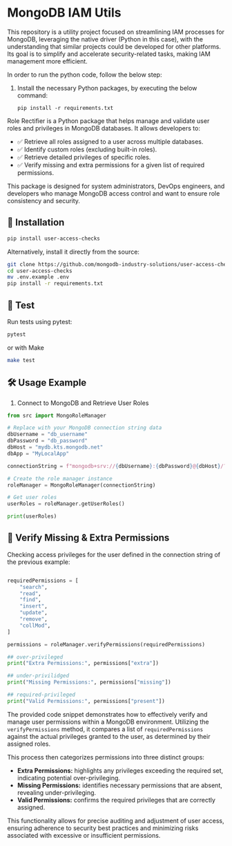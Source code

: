# MongoDB IAM Utils
This repository is a utility project focused on streamlining IAM processes for MongoDB, leveraging the native driver (Python in this case), with the understanding that similar projects could be developed for other platforms. Its goal is to simplify and accelerate security-related tasks, making IAM management more efficient.


In order to run the python code, follow the below step:
1. Install the necessary Python packages, by executing the below command: 

    ```shell
    pip install -r requirements.txt 
    ```

Role Rectifier is a Python package that helps manage and validate user roles and privileges in MongoDB databases. It allows developers to:

- ✅ Retrieve all roles assigned to a user across multiple databases.
- ✅ Identify custom roles (excluding built-in roles).
- ✅ Retrieve detailed privileges of specific roles.
- ✅ Verify missing and extra permissions for a given list of required permissions.

This package is designed for system administrators, DevOps engineers, and developers who manage MongoDB access control and want to ensure role consistency and security.

## 📌 Installation

```sh
pip install user-access-checks
``` 

Alternatively, install it directly from the source:

```sh
git clone https://github.com/mongodb-industry-solutions/user-access-checks.git
cd user-access-checks
mv .env.example .env
pip install -r requirements.txt
```
## 🔬 Test
Run tests using pytest:
```sh
pytest
``` 
or with Make 
```sh
make test
``` 

## 🛠 Usage Example
1. Connect to MongoDB and Retrieve User Roles
```python
from src import MongoRoleManager

# Replace with your MongoDB connection string data
dbUsername = "db_username"
dbPassword = "db_password"
dbHost = "mydb.kts.mongodb.net"
dbApp = "MyLocalApp"

connectionString = f"mongodb+srv://{dbUsername}:{dbPassword}@{dbHost}/?retryWrites=true&w=majority&appName={dbApp}"

# Create the role manager instance
roleManager = MongoRoleManager(connectionString)

# Get user roles
userRoles = roleManager.getUserRoles()

print(userRoles)
```


## 🚀 Verify Missing & Extra Permissions
Checking access privileges for the user defined in the connection string of the previous example:

```python

requiredPermissions = [
    "search",
    "read",
    "find",
    "insert",
    "update",
    "remove",
    "collMod",
]

permissions = roleManager.verifyPermissions(requiredPermissions)

## over-privileged
print("Extra Permissions:", permissions["extra"])

## under-privilidged
print("Missing Permissions:", permissions["missing"])

## required-privileged
print("Valid Permissions:", permissions["present"])
```

The provided code snippet demonstrates how to effectively verify and manage user permissions within a MongoDB environment. Utilizing the `verifyPermissions` method, it compares a list of `requiredPermissions` against the actual privileges granted to the user, as determined by their assigned roles. 

This process then categorizes permissions into three distinct groups: 
- **Extra Permissions:** highlights any privileges exceeding the required set, indicating potential over-privileging.
- **Missing Permissions:** identifies necessary permissions that are absent, revealing under-privileging.
- **Valid Permissions:** confirms the required privileges that are correctly assigned. 

This functionality allows for precise auditing and adjustment of user access, ensuring adherence to security best practices and minimizing risks associated with excessive or insufficient permissions.